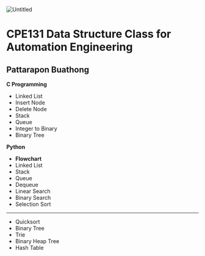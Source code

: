 ![Untitled](https://user-images.githubusercontent.com/45389169/77504331-9dcd9d00-6e92-11ea-8f31-a4cf4692f208.png)


# CPE131 Data Structure Class for Automation Engineering
## Pattarapon Buathong
**C Programming**
- Linked List
- Insert Node
- Delete Node
- Stack
- Queue
- Integer to Binary
- Binary Tree

**Python**
- **Flowchart**
- Linked List
- Stack
- Queue
- Dequeue
- Linear Search
- Binary Search
- Selection Sort

---------------------------

- Quicksort
- Binary Tree
- Trie
- Binary Heap Tree
- Hash Table
